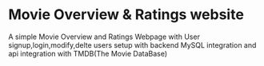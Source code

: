# Movie Overview & Ratings website
A simple Movie Overview and Ratings Webpage with User signup,login,modify,delte users setup with backend MySQL integration and api integration with TMDB(The Movie DataBase)
